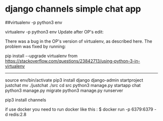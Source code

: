 # django channels simple chat app

##virtualenv -p python3 env

virtualenv -p python3 env
Update after OP's edit:

There was a bug in the OP's version of virtualenv, as described here. The problem was fixed by running:

pip install --upgrade virtualenv
from https://stackoverflow.com/questions/23842713/using-python-3-in-virtualenv

---

source env/bin/activate
pip3 install django
django-admin startproject justchat
mv ./justchat ./src
cd src
python3 manage.py startapp chat
python3 manage.py migrate
python3 manage.py runserver

pip3 install channels

if use docker you need to run docker like this : \$ docker run -p 6379:6379 -d redis:2.8

